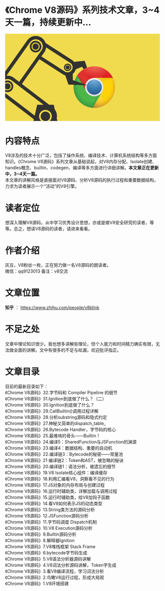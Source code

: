 # 《Chrome V8源码》系列技术文章，3~4天一篇，持续更新中...   
![avatar](v8.png)
# 内容特点  
V8涉及的技术十分广泛，包括了操作系统、编译技术、计算机系统结构等多方面知识。《Chrome V8源码》系列文章从基础说起，对V8内存分配、Isolate创建、handles概念、builtin、codegen、编译等多方面进行详细讲解。**本文章正在更新中，3~4天一篇。**   
本文章的讲解风格是直接面对V8源码、分析V8源码的执行过程和重要数据结构，力求为读者展示一个“活动”的V8引擎。  
# 读者定位  
想深入理解V8源码，从中学习优秀设计思想，亦或是做V8安全研究的读者，等等。总之，想读V8源码的读者，请进来看看。  
# 作者介绍  
灰豆，V8粉丝一枚，正在努力做一名V8源码的朗读者。   
微信：qq9123013 备注：v8交流 
# 文章位置  
**知乎** ： https://www.zhihu.com/people/v8blink
# 不足之处  
文章中理论知识很少。我也想多讲解些理论，但个人能力和时间精力确实有限，无法做全面的讲解。文中有很多的不足与纰漏，欢迎批评指正。  
# 文章目录  
目前的最新目录如下：    
《Chrome V8源码》32.字节码和 Compiler Pipeline 的细节  
《Chrome V8源码》31.Ignition到底做了什么？（二）  
《Chrome V8源码》30.Ignition到底做了什么？  
《Chrome V8源码》29.CallBuiltin()调用过程详解  
《Chrome V8源码》28.分析substring源码和隐式约定  
《Chrome V8源码》27.神秘又简单的dispatch_table_  
《Chrome V8源码》26.Bytecode Handler，字节码的核心  
《Chrome V8源码》25.最难啃的骨头——Builtin！  
《Chrome V8源码》24.编译5：SharedFunction与JSFunction的渊源  
《Chrome V8源码》23.编译4：数据结构、重要的自动机  
《Chrome V8源码》22.编译链3：Bytecode的秘密——常量池  
《Chrome V8源码》21 编译链2：Token和AST，被忽略的秘诀  
《Chrome V8源码》20.编译链1：语法分析，被遗忘的细节  
《Chrome V8源码》19.V8 Isolate核心组件：编译缓存  
《Chrome V8源码》18.利用汇编看V8，洞察看不见的行为  
《Chrome V8源码》17.JS对象的内存布局与创建过程  
《Chrome V8源码》16.运行时辅助类，详解加载与调用过程  
《Chrome V8源码》15.运行时辅助类，给V8加钩子函数  
《Chrome V8源码》14.看V8如何表示JS的动态类型  
《Chrome V8源码》13.String类方法的源码分析  
《Chrome V8源码》12.JSFunction源码分析  
《Chrome V8源码》11.字节码调度 Dispatch机制  
《Chrome V8源码》10.V8 Execution源码分析  
《Chrome V8源码》9.Builtin源码分析  
《Chrome V8源码》8.解释器Ignition  
《Chrome V8源码》7.V8堆栈框架 Stack Frame  
《Chrome V8源码》6.bytecode字节码生成  
《Chrome V8源码》5.V8语法分析器源码讲解  
《Chrome V8源码》4.V8词法分析源码讲解，Token字生成  
《Chrome V8源码》3.看V8编译流程，学习词法分析  
《Chrome V8源码》2.鸟瞰V8运行过程，形成大局观  
《Chrome V8源码》1.V8环境搭建  
